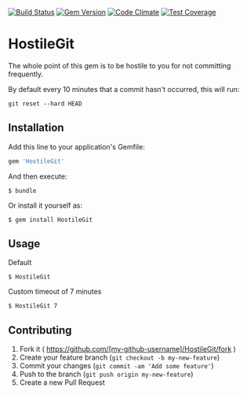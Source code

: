 [![Build
Status](https://travis-ci.org/whatisinternet/HostileGit.png?branch=master)](https://travis-ci.org/whatisinternet/HostileGit) [![Gem
Version](https://badge.fury.io/rb/HostileGit.png)](http://badge.fury.io/rb/HostileGit) [![Code Climate](https://codeclimate.com/github/whatisinternet/HostileGit/badges/gpa.svg)](https://codeclimate.com/github/whatisinternet/HostileGit) [![Test Coverage](https://codeclimate.com/github/whatisinternet/HostileGit/badges/coverage.svg)](https://codeclimate.com/github/whatisinternet/HostileGit)

# HostileGit

The whole point of this gem is to be hostile to you for not committing
frequently.


By default every 10 minutes that a commit hasn't occurred, this will run:

```shell
git reset --hard HEAD
```

## Installation

Add this line to your application's Gemfile:

```ruby
gem 'HostileGit'
```

And then execute:

    $ bundle

Or install it yourself as:

    $ gem install HostileGit

## Usage

Default

```shell
$ HostileGit
```

Custom timeout of 7 minutes
```shell
$ HostileGit 7
```

## Contributing

1. Fork it ( https://github.com/[my-github-username]/HostileGit/fork )
2. Create your feature branch (`git checkout -b my-new-feature`)
3. Commit your changes (`git commit -am 'Add some feature'`)
4. Push to the branch (`git push origin my-new-feature`)
5. Create a new Pull Request
